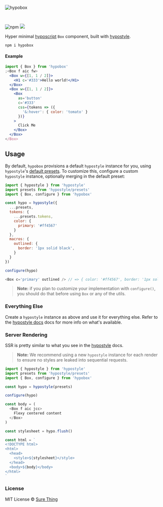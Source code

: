![hypobox](https://user-images.githubusercontent.com/4732330/96394851-af58f800-1188-11eb-8922-6a3a555d74fd.png)

<br/>

![npm](https://img.shields.io/npm/v/hypobox) [![](https://badgen.net/bundlephobia/minzip/hypobox)](https://bundlephobia.com/result?p=hypobox)

Hyper minimal [hyposcript](https://github.com/sure-thing/hyposcript) `Box`
component, built with [hypostyle](https://github.com/sure-thing/hypostyle).

```bash
npm i hypobox
```

#### Example

```jsx
import { Box } from 'hypobox'
;<Box f aic fw>
  <Box w={[1, 1 / 2]}>
    <H1 c='#333'>Hello world!</H1>
  </Box>
  <Box w={[1, 1 / 2]}>
    <Box
      as='button'
      c='#333'
      css={tokens => ({
        '&:hover': { color: 'tomato' }
      })}
    >
      Click Me
    </Box>
  </Box>
</Box>
```

## Usage

By default, `hypobox` provisions a default `hypostyle` instance for you, using
`hypostyle`'s [default presets](https://github.com/sure-thing/hypostyle#presets).
To customize this, configure a custom `hypostyle` instance, optionally merging in
the default preset:

```javascript
import { hypostyle } from 'hypostyle'
import presets from 'hypostyle/presets'
import { Box, configure } from 'hypobox'

const hypo = hypostyle({
  ...presets,
  tokens: {
    ...presets.tokens,
    color: {
      primary: '#ff4567'
    }
  },
  macros: {
    outlined: {
      border: '1px solid black',
    }
  }
})

configure(hypo)

<Box c='primary' outlined /> // => { color: '#ff4567', border: '1px solid black' }
```

> **Note:** if you plan to customize your implementation with `configure()`, you
> should do that before using `Box` or any of the utils.

### Everything Else

Create a `hypostyle` instance as above and use it for everything else. Refer to
the [hypostyle docs](https://github.com/sure-thing/hypostyle) docs for more info
on what's available.

### Server Rendering

SSR is pretty similar to what you see in the
[hypostyle](https://github.com/sure-thing/hypostyle#server-usage) docs.

> **Note:** We recommend using a new `hypostyle` instance for each render to
> ensure no styles are leaked into sequential requests.

```javascript
import { hypostyle } from 'hypostyle'
import presets from 'hypostyle/presets'
import { Box, configure } from 'hypobox'

const hypo = hypostyle(presets)

configure(hypo)

const body = (
  <Box f aic jcc>
    Flexy centered content
  </Box>
)

const stylesheet = hypo.flush()

const html = `
<!DOCTYPE html>
<html>
  <head>
    <style>${stylesheet}</style>
  </head>
  <body>${body}</body>
</html>
`
```

### License

MIT License © [Sure Thing](https://github.com/sure-thing)

